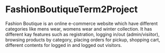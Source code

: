 # FashionBoutiqueTerm2Project
Fashion Boutique is an online e-commerce website which have different categories like mens wear, womens wear and winter collection. It has different kay features such as registration, logging in/out (admin/visiitor), browsing products by category, placing orders for pickup, shopping cart, different contents for logged in and logged out visitors.
